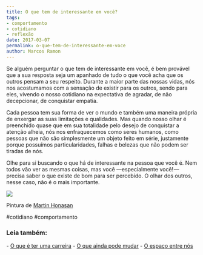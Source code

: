 ```yaml
---
title: O que tem de interessante em você?
tags:
- comportamento
- cotidiano
- reflexão
date: 2017-03-07
permalink: o-que-tem-de-interessante-em-voce
author: Marcos Ramon
---
```

Se alguém perguntar o que tem de interessante em você, é bem provável que a sua resposta seja um apanhado de tudo o que você acha que os outros pensam a seu respeito. Durante a maior parte das nossas vidas, nós nos acostumamos com a sensação de existir para os outros, sendo para eles, vivendo o nosso cotidiano na expectativa de agradar, de não decepcionar, de conquistar empatia.

Cada pessoa tem sua forma de ver o mundo e também uma maneira própria de enxergar as suas limitações e qualidades. Mas quando nosso olhar é preenchido quase que em sua totalidade pelo desejo de conquistar a atenção alheia, nós nos enfraquecemos como seres humanos, como pessoas que não são simplesmente um objeto feito em série, justamente porque possuímos particularidades, falhas e belezas que não podem ser tiradas de nós.

Olhe para si buscando o que há de interessante na pessoa que você é. Nem todos vão ver as mesmas coisas, mas você —especialmente você! — precisa saber o que existe de bom para ser percebido. O olhar dos outros, nesse caso, não é o mais importante.

![](https://cdn-images-1.medium.com/max/800/1*F6LPUClrCeIOemoByw_Fvg.jpeg)

Pintura de [Martin Honasan](http://martinhonasan.tumblr.com/)


#cotidiano #comportamento

<h3>Leia também:</h3>
- <a href="/o-que-e-ter-uma-carreira">O que é ter uma carreira</a>
- <a href="/o-que-ainda-pode-mudar">O que ainda pode mudar</a>
- <a href="/o-espaco-entre-nos">O espaço entre nós</a>
